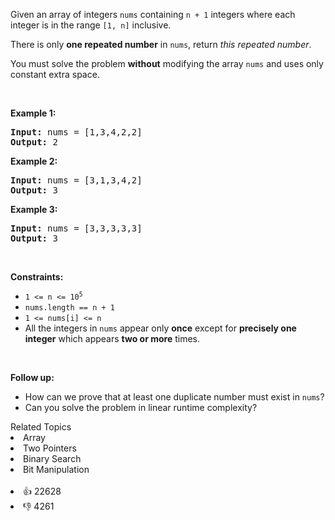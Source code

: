 <p>Given an array of integers <code>nums</code> containing&nbsp;<code>n + 1</code> integers where each integer is in the range <code>[1, n]</code> inclusive.</p>

<p>There is only <strong>one repeated number</strong> in <code>nums</code>, return <em>this&nbsp;repeated&nbsp;number</em>.</p>

<p>You must solve the problem <strong>without</strong> modifying the array <code>nums</code>&nbsp;and uses only constant extra space.</p>

<p>&nbsp;</p> 
<p><strong class="example">Example 1:</strong></p>

<pre>
<strong>Input:</strong> nums = [1,3,4,2,2]
<strong>Output:</strong> 2
</pre>

<p><strong class="example">Example 2:</strong></p>

<pre>
<strong>Input:</strong> nums = [3,1,3,4,2]
<strong>Output:</strong> 3
</pre>

<p><strong class="example">Example 3:</strong></p>

<pre>
<strong>Input:</strong> nums = [3,3,3,3,3]
<strong>Output:</strong> 3</pre>

<p>&nbsp;</p> 
<p><strong>Constraints:</strong></p>

<ul> 
 <li><code>1 &lt;= n &lt;= 10<sup>5</sup></code></li> 
 <li><code>nums.length == n + 1</code></li> 
 <li><code>1 &lt;= nums[i] &lt;= n</code></li> 
 <li>All the integers in <code>nums</code> appear only <strong>once</strong> except for <strong>precisely one integer</strong> which appears <strong>two or more</strong> times.</li> 
</ul>

<p>&nbsp;</p> 
<p><b>Follow up:</b></p>

<ul> 
 <li>How can we prove that at least one duplicate number must exist in <code>nums</code>?</li> 
 <li>Can you solve the problem in linear runtime complexity?</li> 
</ul>

<div><div>Related Topics</div><div><li>Array</li><li>Two Pointers</li><li>Binary Search</li><li>Bit Manipulation</li></div></div><br><div><li>👍 22628</li><li>👎 4261</li></div>